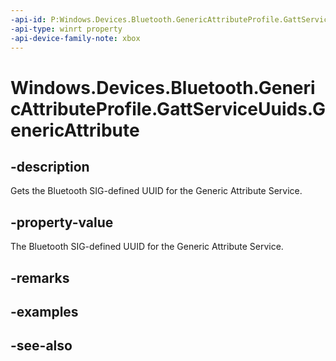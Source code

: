 ```yaml
---
-api-id: P:Windows.Devices.Bluetooth.GenericAttributeProfile.GattServiceUuids.GenericAttribute
-api-type: winrt property
-api-device-family-note: xbox
---
```


<!-- Property syntax
public System.Guid GenericAttribute { get; }
-->

# Windows.Devices.Bluetooth.GenericAttributeProfile.GattServiceUuids.GenericAttribute

## -description
Gets the Bluetooth SIG-defined UUID for the Generic Attribute Service.

## -property-value
The Bluetooth SIG-defined UUID for the Generic Attribute Service.

## -remarks

## -examples

## -see-also
